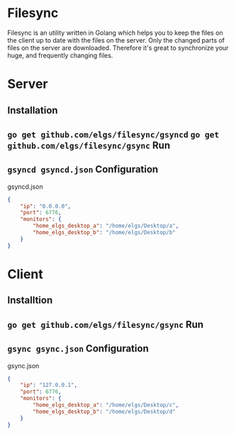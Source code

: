 Filesync
===
Filesync is an utility written in Golang which helps you to keep the files on the client up to date with the files on the server. Only the changed parts of files on the server are downloaded. Therefore it's great to synchronize your huge, and frequently changing files.

Server
===
Installation
---
`go get github.com/elgs/filesync/gsyncd`
`go get github.com/elgs/filesync/gsync`
Run
---
`gsyncd gsyncd.json`
Configuration
---
gsyncd.json
```json
{
    "ip": "0.0.0.0",
    "port": 6776,
    "monitors": {
        "home_elgs_desktop_a": "/home/elgs/Desktop/a",
        "home_elgs_desktop_b": "/home/elgs/Desktop/b"
    }
}
```


Client
===
Installtion
---
`go get github.com/elgs/filesync/gsync`
Run
---
`gsync gsync.json`
Configuration
---
gsync.json
```json
{
    "ip": "127.0.0.1",
    "port": 6776,
    "monitors": {
        "home_elgs_desktop_a": "/home/elgs/Desktop/c",
        "home_elgs_desktop_b": "/home/elgs/Desktop/d"
    }
}
```
